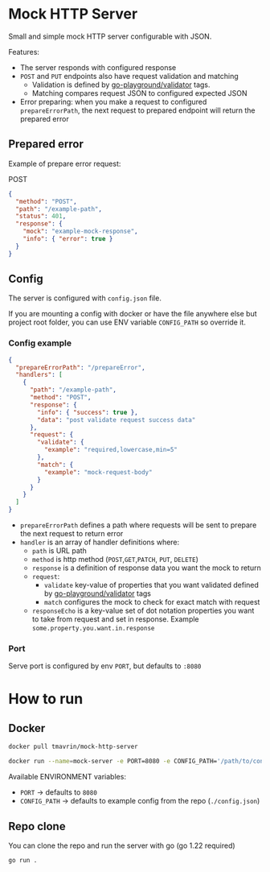 # Mock HTTP Server

Small and simple mock HTTP server configurable with JSON.

Features:

- The server responds with configured response
- `POST` and `PUT` endpoints also have request validation and matching
  - Validation is defined by [go-playground/validator](https://github.com/go-playground/validator) tags.
  - Matching compares request JSON to configured expected JSON
- Error preparing: when you make a request to configured `prepareErrorPath`, the next request to prepared endpoint will return the prepared error

## Prepared error

Example of prepare error request:

POST

```json
{
  "method": "POST",
  "path": "/example-path",
  "status": 401,
  "response": {
    "mock": "example-mock-response",
    "info": { "error": true }
  }
}
```

## Config

The server is configured with `config.json` file.

If you are mounting a config with docker or have the file anywhere else but project root folder,
you can use ENV variable `CONFIG_PATH` so override it.

### Config example

```json
{
  "prepareErrorPath": "/prepareError",
  "handlers": [
    {
      "path": "/example-path",
      "method": "POST",
      "response": {
        "info": { "success": true },
        "data": "post validate request success data"
      },
      "request": {
        "validate": {
          "example": "required,lowercase,min=5"
        },
        "match": {
          "example": "mock-request-body"
        }
      }
    }
  ]
}
```

- `prepareErrorPath` defines a path where requests will be sent to prepare the next request to return error
- `handler` is an array of handler definitions where:
  - `path` is URL path
  - `method` is http method (`POST`,`GET`,`PATCH`, `PUT`, `DELETE`)
  - `response` is a definition of response data you want the mock to return
  - `request`:
    - `validate` key-value of properties that you want validated defined by [go-playground/validator](https://github.com/go-playground/validator) tags
    - `match` configures the mock to check for exact match with request
  - `responseEcho` is a key-value set of dot notation properties you want to take from request and set in response. Example `some.property.you.want.in.response`

### Port

Serve port is configured by env `PORT`, but defaults to `:8080`

# How to run

## Docker

```sh
docker pull tmavrin/mock-http-server
```

```sh
docker run --name=mock-server -e PORT=8080 -e CONFIG_PATH='/path/to/config' tmavrin/mock-http-server
```

Available ENVIRONMENT variables:

- `PORT` -> defaults to `8080`
- `CONFIG_PATH` -> defaults to example config from the repo (`./config.json`)

## Repo clone

You can clone the repo and run the server with go (go 1.22 required)

```sh
go run .
```
